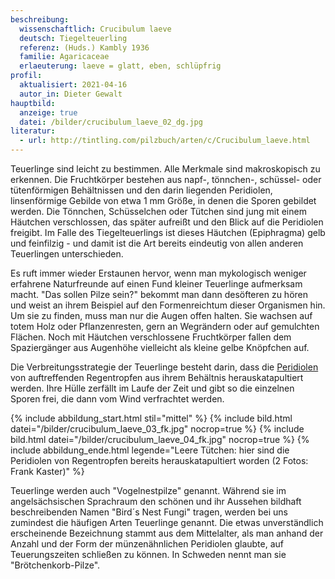 ```yaml
---
beschreibung:
  wissenschaftlich: Crucibulum laeve
  deutsch: Tiegelteuerling
  referenz: (Huds.) Kambly 1936
  familie: Agaricaceae
  erlaeuterung: laeve = glatt, eben, schlüpfrig
profil:
  aktualisiert: 2021-04-16
  autor_in: Dieter Gewalt
hauptbild:
  anzeige: true
  datei: /bilder/crucibulum_laeve_02_dg.jpg
literatur:
  - url: http://tintling.com/pilzbuch/arten/c/Crucibulum_laeve.html
---
```

Teuerlinge sind leicht zu bestimmen. Alle Merkmale sind makroskopisch zu erkennen. Die Fruchtkörper bestehen aus napf-, tönnchen-, schüssel- oder tütenförmigen Behältnissen und den darin liegenden Peridiolen, linsenförmige Gebilde von etwa 1 mm Größe, in denen die Sporen gebildet werden. Die Tönnchen, Schüsselchen oder Tütchen sind jung mit einem Häutchen verschlossen, das später aufreißt und den Blick auf die Peridiolen freigibt. Im Falle des Tiegelteuerlings ist dieses Häutchen (Epiphragma) gelb und feinfilzig - und damit ist die Art bereits eindeutig von allen anderen Teuerlingen unterschieden.

Es ruft immer wieder Erstaunen hervor, wenn man mykologisch weniger erfahrene Naturfreunde auf einen Fund kleiner Teuerlinge aufmerksam macht. "Das sollen Pilze sein?" bekommt man dann desöfteren zu hören und weist an ihrem Beispiel auf den Formenreichtum dieser Organismen hin. Um sie zu finden, muss man nur die Augen offen halten. Sie wachsen auf totem Holz oder Pflanzenresten, gern an Wegrändern oder auf gemulchten Flächen. Noch mit Häutchen verschlossene Fruchtkörper fallen dem Spaziergänger aus Augenhöhe vielleicht als kleine gelbe Knöpfchen auf.

Die Verbreitungsstrategie der Teuerlinge besteht darin, dass die [Peridiolen](Peridiolen "Glossar") von auftreffenden Regentropfen aus ihrem Behältnis herauskatapultiert werden. Ihre Hülle zerfällt im Laufe der Zeit und gibt so die einzelnen Sporen frei, die dann vom Wind verfrachtet werden.

{% include abbildung_start.html stil="mittel" %}
{% include bild.html datei="/bilder/crucibulum_laeve_03_fk.jpg" nocrop=true %}
{% include bild.html datei="/bilder/crucibulum_laeve_04_fk.jpg" nocrop=true %}
{% include abbildung_ende.html legende="Leere Tütchen: hier sind die Peridiolen von Regentropfen bereits herauskatapultiert worden  (2 Fotos: Frank Kaster)" %}

Teuerlinge werden auch "Vogelnestpilze" genannt. Während sie im angelsächsischen Sprachraum den schönen und ihr Aussehen bildhaft beschreibenden Namen "Bird´s Nest Fungi" tragen, werden bei uns zumindest die häufigen Arten Teuerlinge genannt. Die etwas unverständlich erscheinende Bezeichnung stammt aus dem Mittelalter, als man anhand der Anzahl und der Form der münzenähnlichen Peridiolen glaubte, auf Teuerungszeiten schließen zu können. In Schweden nennt man sie "Brötchenkorb-Pilze".